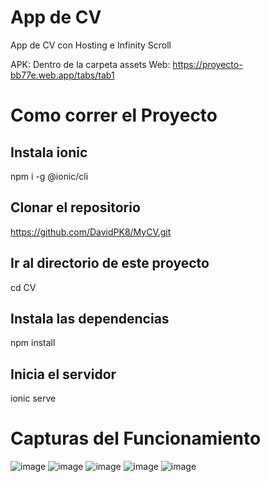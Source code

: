 # App de CV

App de CV con Hosting e Infinity Scroll

APK: Dentro de la carpeta assets
Web: https://proyecto-bb77e.web.app/tabs/tab1

# Como correr el Proyecto

## Instala ionic
npm i -g @ionic/cli 

## Clonar el repositorio
https://github.com/DavidPK8/MyCV.git

## Ir al directorio de este proyecto
cd CV

## Instala las dependencias
npm install

## Inicia el servidor
ionic serve

# Capturas del Funcionamiento

![image](https://github.com/DavidPK8/MyCV/assets/127541791/114eb682-5ddb-4d56-a854-3389d98dade5)
![image](https://github.com/DavidPK8/MyCV/assets/127541791/16a47d6d-5fad-4313-9425-d8db278e4f0e)
![image](https://github.com/DavidPK8/MyCV/assets/127541791/61a3a44c-e573-448a-b7a9-901f19cf96f0)
![image](https://github.com/DavidPK8/MyCV/assets/127541791/1a8d39df-6ef1-4c24-9b34-defcb3e0c580)
![image](https://github.com/DavidPK8/MyCV/assets/127541791/369b0ad3-ab90-4c8f-8259-87518e80c97e)
